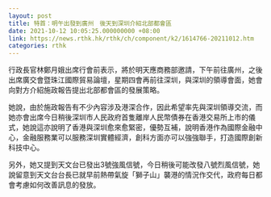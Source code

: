 ```yaml
---
layout: post
title: 特首：明午出發到廣州　後天到深圳介紹北部都會區
date: 2021-10-12 10:05:25.000000000 +08:00
link: https://news.rthk.hk/rthk/ch/component/k2/1614766-20211012.htm
categories: rthk
---
```


行政長官林鄭月娥出席行會前表示，將於明天應商務部邀請，下午前往廣州，之後出席廣交會暨珠江國際貿易論壇，星期四會再前往深圳，與深圳的領導會面，她會向對方介紹施政報告提出北部都會區的發展策略。

她說，由於施政報告有不少內容涉及港深合作，因此希望率先與深圳領導交流，而她亦會出席今日稍後深圳市人民政府首隻離岸人民幣債券在香港交易所上市的儀式，她說這亦說明了香港與深圳愈來愈緊密，優勢互補，說明香港作為國際金融中心，金融服務業可以服務深圳實體經濟，創科方面亦可以強強聯手，打造國際創新科技中心。

另外，她又提到天文台已發出3號強風信號，今日稍後可能改發八號烈風信號，她說留意到天文台台長已就早前熱帶氣旋「獅子山」襲港的情況作交代，政府每日都會考慮如何改善訊息的發放。
